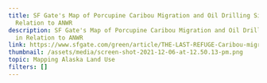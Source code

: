```yaml
---
title: SF Gate's Map of Porcupine Caribou Migration and Oil Drilling Sites in
  Relation to ANWR
description: SF Gate's Map of Porcupine Caribou Migration and Oil Drilling Sites
  in Relation to ANWR
link: https://www.sfgate.com/green/article/THE-LAST-REFUGE-Caribou-migration-drilling-2614084.php#photo-2100858
thumbnail: /assets/media/screen-shot-2021-12-06-at-12.50.13-pm.png
topic: Mapping Alaska Land Use
filters: []
---
```

